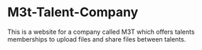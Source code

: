 # M3t-Talent-Company
This is a website for a company called M3T which offers talents memberships to upload files and share files between talents.
